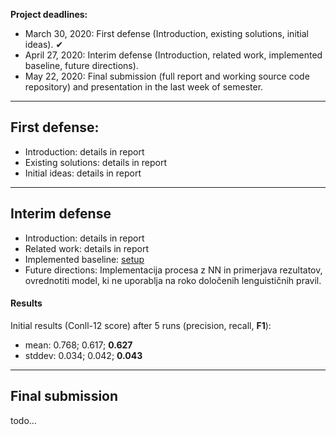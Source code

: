 **Project deadlines:**   
- March 30, 2020: First defense (Introduction, existing solutions, initial ideas). ✔
- April 27, 2020: Interim defense (Introduction, related work, implemented baseline, future directions).
- May 22, 2020: Final submission (full report and working source code repository) and presentation in the last week of semester.

---

## First defense:
- Introduction: details in report
- Existing solutions: details in report
- Initial ideas: details in report

--- 

## Interim defense
- Introduction: details in report
- Related work: details in report
- Implemented baseline: [setup](https://github.com/matejklemen/slovene-coreference-resolution#setup)
- Future directions: Implementacija procesa z NN in primerjava rezultatov, ovrednotiti model, ki ne uporablja na roko določenih lenguističnih pravil.

#### Results
Initial results (Conll-12 score) after 5 runs (precision, recall, **F1**):
- mean: 0.768; 0.617; **0.627**
- stddev: 0.034; 0.042; **0.043**

---

## Final submission
todo...
